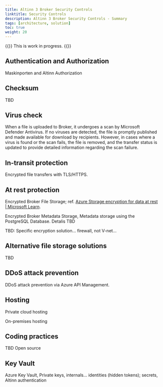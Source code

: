 ```yaml
---
title: Altinn 3 Broker Security Controls
linktitle: Security Controls
description: Altinn 3 Broker Security Controls - Summary 
tags: [architecture, solution]
toc: true
weight: 20
---
```


{{<notice warning>}} <!-- info -->
This is work in progress.
{{</notice>}}

## Authentication and Authorization
Maskinporten and Altinn Authorization

## Checksum
TBD

## Virus check

When a file is uploaded to Broker, it undergoes a scan by Microsoft Defender Antivirus. 
If no viruses are detected, the file is promptly published and made available for download by recipients. However, in cases where a virus is found or the scan fails, the file is removed, and the transfer status is updated to provide detailed information regarding the scan failure.


## In-transit protection

Encrypted file transfers with TLS/HTTPS.

## At rest protection

Encrypted Broker File Storage; ref. [Azure Storage encryption for data
at rest \| Microsoft
Learn](https://learn.microsoft.com/en-us/azure/storage/common/storage-service-encryption).

Encrypted Broker Metadata Storage, Metadata storage using the PostgreSQL Database. Detalis TBD

TBD: Specific encryption solution... firewall, not V-net... 


## Alternative file storage solutions

TBD

## DDoS attack prevention

DDoS attack prevention via Azure API Management.

## Hosting

Private cloud hosting

On-premises hosting

## Coding practices

TBD Open source

## Key Vault

Azure Key Vault, Private keys, internals... identities (hidden tokens); secrets,  Altinn authentication


